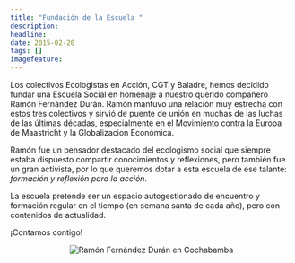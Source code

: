 ```yaml
---
title: "Fundación de la Escuela "
description: 
headline: 
date: 2015-02-20
tags: []
imagefeature: 
---
```


Los colectivos Ecologistas en Acción, CGT y Baladre, hemos decidido fundar una Escuela Social en homenaje a nuestro querido compañero Ramón Fernández Durán. Ramón mantuvo una relación muy estrecha con estos tres colectivos y sirvió de puente de unión en muchas de las luchas de las últimas décadas, especialmente en el Movimiento contra la Europa de Maastricht y la Globalizacion Económica.

Ramón fue un pensador destacado del ecologismo social que siempre estaba dispuesto compartir conocimientos y reflexiones, pero también fue un gran activista, por lo que queremos dotar a esta escuela de ese talante: *formación y reflexión para la acción*. 

La escuela pretende ser un espacio autogestionado de encuentro y formación regular en el tiempo (en semana santa de cada año), pero con contenidos de actualidad. 

¡Contamos contigo!

<div style="text-align:center">
<img src="/images/ramon2.jpg" alt="Ramón Fernández Durán en Cochabamba"/>
</div>